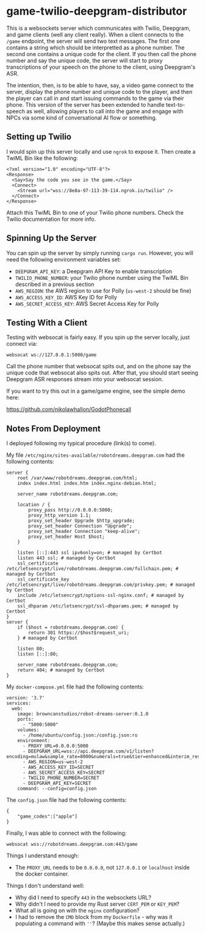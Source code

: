 # game-twilio-deepgram-distributor

This is a websockets server which communicates with Twilio, Deepgram, and game clients (well any client really).
When a client connects to the `/game` endpoint, the server will send two text messages. The first one contains a string
which should be interpretted as a phone number. The second one contains a unique code for the client. If you then
call the phone number and say the unique code, the server will start to proxy transcriptions of your speech on the phone
to the client, using Deepgram's ASR.

The intention, then, is to be able to have, say, a video game connect to the server, display the phone number and
unique code to the player, and then the player can call in and start issuing commands to the game via their phone.
This version of the server has been extended to handle text-to-speech as well, allowing players to call into the game
and engage with NPCs via some kind of conversational AI flow or something.

## Setting up Twilio

I would spin up this server locally and use `ngrok` to expose it. Then create a TwiML Bin like the following:

```
<?xml version="1.0" encoding="UTF-8"?>
<Response>
  <Say>Say the code you see in the game.</Say>
  <Connect>
    <Stream url="wss://8e8a-97-113-39-114.ngrok.io/twilio" />
  </Connect>
</Response>
```

Attach this TwiML Bin to one of your Twilio phone numbers. Check the Twilio documentation for more info.

## Spinning Up the Server

You can spin up the server by simply running `cargo run`. However, you will need the following environment variables set:

* `DEEPGRAM_API_KEY`: a Deepgram API Key to enable transcription
* `TWILIO_PHONE_NUMBER`: your Twilio phone number using the TwiML Bin described in a previous section
* `AWS_REGION`: the AWS region to use for Polly (`us-west-2` should be fine)
* `AWS_ACCESS_KEY_ID`: AWS Key ID for Polly
* `AWS_SECRET_ACCESS_KEY`: AWS Secret Access Key for Polly


## Testing With a Client

Testing with websocat is fairly easy. If you spin up the server locally, just connect via:

```
websocat ws://127.0.0.1:5000/game
```

Call the phone number that websocat spits out, and on the phone say the unique code that websocat also spits out.
After that, you should start seeing Deepgram ASR responses stream into your websocat session.

If you want to try this out in a game/game engine, see the simple demo here:

https://github.com/nikolawhallon/GodotPhonecall

## Notes From Deployment

I deployed following my typical procedure (link(s) to come).

My file `/etc/nginx/sites-available/robotdreams.deepgram.com` had the following contents:

```
server {
    root /var/www/robotdreams.deepgram.com/html;
    index index.html index.htm index.nginx-debian.html;

    server_name robotdreams.deepgram.com;

    location / {
        proxy_pass http://0.0.0.0:5000;
        proxy_http_version 1.1;
        proxy_set_header Upgrade $http_upgrade;
        proxy_set_header Connection "Upgrade";
        proxy_set_header Connection "keep-alive";
        proxy_set_header Host $host;
    }

    listen [::]:443 ssl ipv6only=on; # managed by Certbot
    listen 443 ssl; # managed by Certbot
    ssl_certificate /etc/letsencrypt/live/robotdreams.deepgram.com/fullchain.pem; # managed by Certbot
    ssl_certificate_key /etc/letsencrypt/live/robotdreams.deepgram.com/privkey.pem; # managed by Certbot
    include /etc/letsencrypt/options-ssl-nginx.conf; # managed by Certbot
    ssl_dhparam /etc/letsencrypt/ssl-dhparams.pem; # managed by Certbot
}
server {
    if ($host = robotdreams.deepgram.com) {
        return 301 https://$host$request_uri;
    } # managed by Certbot

    listen 80;
    listen [::]:80;

    server_name robotdreams.deepgram.com;
    return 404; # managed by Certbot
}
```

My `docker-compose.yml` file had the following contents:

```
version: '3.7'
services:
  web:
    image: browncanstudios/robot-dreams-server:0.1.0
    ports:
      - "5000:5000"
    volumes:
      - /home/ubuntu/config.json:/config.json:ro
    environment:
      - PROXY_URL=0.0.0.0:5000
      - DEEPGRAM_URL=wss://api.deepgram.com/v1/listen?encoding=mulaw&sample_rate=8000&numerals=true&tier=enhanced&interim_results=true
      - AWS_REGION=us-west-2
      - AWS_ACCESS_KEY_ID=SECRET
      - AWS_SECRET_ACCESS_KEY=SECRET
      - TWILIO_PHONE_NUMBER=SECRET
      - DEEPGRAM_API_KEY=SECRET
    command: --config=config.json
```

The `config.json` file had the following contents:

```
{
    "game_codes":["apple"]
}
```

Finally, I was able to connect with the following:

```
websocat wss://robotdreams.deepgram.com:443/game
```

Things I understand enough:
* The `PROXY_URL` needs to be `0.0.0.0`, not `127.0.0.1` or `localhost` inside the docker container.

Things I don't understand well:
* Why did I need to specify `443` in the websockets URL?
* Why didn't I need to provide my Rust server `CERT_PEM` or `KEY_PEM`?
* What all is going on with the `nginx` configuration?
* I had to remove the `CMD` block from my `Dockerfile` - why was it populating a command with `''`? (Maybe this makes sense actually.)
